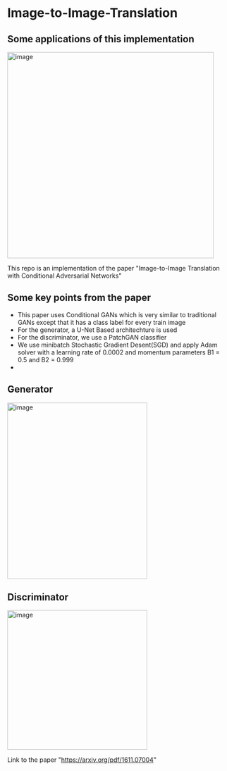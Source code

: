# Image-to-Image-Translation

## Some applications of this implementation

<img width="468" alt="image" src="https://github.com/rraghavkaushik/Image-to-Image-Translation/assets/136466980/04726e00-ec34-4faf-ac45-6ea1a2e0b193">

This repo is an implementation of the paper "Image-to-Image Translation with Conditional Adversarial Networks" 

## Some key points from the paper 

- This paper uses Conditional GANs which is very similar to traditional GANs except that it has a class label for every train image
- For the generator, a U-Net Based architechture is used
- For the discriminator, we use a PatchGAN classifier
- We use minibatch Stochastic Gradient Desent(SGD) and apply Adam solver with a learning rate of 0.0002 and momentum parameters B1 = 0.5 and B2 = 0.999
- 


## Generator

<img height = "400" width="317" alt="image" src="https://github.com/user-attachments/assets/6d32921c-88f9-4f0e-a997-382b636b494b">


## Discriminator

<img width="317" alt="image" src="https://github.com/user-attachments/assets/bcb9fbfb-0bb4-4239-a120-a061e8e99653">


Link to the paper "https://arxiv.org/pdf/1611.07004"
